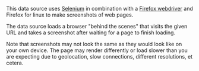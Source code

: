 This data source uses [Selenium](https://selenium-python.readthedocs.io/) in combination with
a [Firefox webdriver](https://github.com/mozilla/geckodriver/releases) and Firefox for linux
to make screenshots of web pages.

The data source loads a browser "behind the scenes" that visits the given URL and takes a screenshot after waiting for
a page to finish loading.

Note that screenshots may not look the same as they would look like on your own device. The page may render differently
or load slower than you are expecting due to geolocation, slow connections, different resolutions, et cetera.